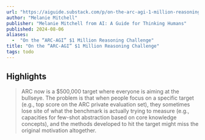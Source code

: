 ```yaml
---
url: "https://aiguide.substack.com/p/on-the-arc-agi-1-million-reasoning"
author: "Melanie Mitchell"
publisher: "Melanie Mitchell from AI: A Guide for Thinking Humans"
published: 2024-08-06
aliases:
  -  "On the “ARC-AGI” $1 Million Reasoning Challenge"
title: "On the “ARC-AGI” $1 Million Reasoning Challenge"
tags: todo
---
```


## Highlights
> ARC now is a $500,000 target where everyone is aiming at the bullseye. The problem is that when people focus on a specific target (e.g., top score on the ARC private evaluation set), they sometimes lose site of what the benchmark is actually trying to measure (e.g., capacities for few-shot abstraction based on core knowledge concepts), and the methods developed to hit the target might miss the original motivation altogether.

